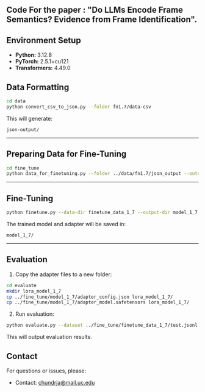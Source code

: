 ## Code For the paper : "Do LLMs Encode Frame Semantics? Evidence from Frame Identification". 

## Environment Setup

- **Python:** 3.12.8  
- **PyTorch:** 2.5.1+cu121  
- **Transformers:** 4.49.0  

## Data Formatting

```bash
cd data
python convert_csv_to_json.py --folder fn1.7/data-csv
````

This will generate:

```
json-output/
```

---

## Preparing Data for Fine-Tuning

```bash
cd fine_tune
python data_for_finetuning.py --folder ../data/fn1.7/json_output --outdir finetune_data_1_7
```

---

## Fine-Tuning

```bash
python finetune.py --data-dir finetune_data_1_7 --output-dir model_1_7
```

The trained model and adapter will be saved in:

```
model_1_7/
```

---

## Evaluation

1. Copy the adapter files to a new folder:

```bash
cd evaluate
mkdir lora_model_1_7
cp ../fine_tune/model_1_7/adapter_config.json lora_model_1_7/
cp ../fine_tune/model_1_7/adapter_model.safetensors lora_model_1_7/
```

2. Run evaluation:

```bash
python evaluate.py --dataset ../fine_tune/finetune_data_1_7/test.jsonl --adapter lora_model_1_7
```
This will output evaluation results.

## Contact

For questions or issues, please:
- Contact: [chundrja@mail.uc.edu](mailto:chundrja@mail.uc.edu)
